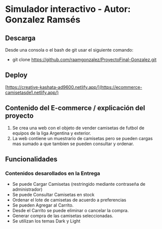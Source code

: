 # Simulador interactivo - Autor: Gonzalez Ramsés #

## Descarga ##
Desde una consola o el bash de git usar el siguiente comando:
- git clone https://github.com/raamgonzalez/ProyectoFinal-Gonzalez.git

## Deploy ##
[https://creative-kashata-ad9600.netlify.app/](https://ecommerce-camisetasde1.netlify.app/)

## Contenido del E-commerce / explicación del proyecto ##
1. Se crea una web con el objeto de vender camisetas de futbol de equipos de la liga Argentina y exterior.
2. La web contiene un muestrario de camisetas pero se pueden cargas mas sumado a que tambien se pueden consultar y ordenar.

## Funcionalidades ##
### Contenidos desarollados en la Entrega ###
- Se puede Cargar Camisetas (restringido mediante contraseña de administrador)
- Se puede Consultar Camisetas en stock
- Ordenar el lote de camisetas de acuerdo a preferencias
- Se pueden Agregar al Carrito.
- Desde el Carrito se puede eliminar o cancelar la compra.
- Generar compra de las camisetas seleccionadas.
- Se utilizan los temas Dark y Light

